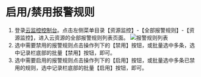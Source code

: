 # 启用/禁用报警规则  
1.	登录[云监控控制台](https://cms-console.jdcloud.com/overview)。点击左侧菜单目录【资源监控】-【全部报警规则】-【资源监控】，进入云资源的全部报警规则列表页面。 
![报警规则列表](../../../../../../image/Cloud-Monitor/8-qbbj-1.png)    
2.	选中需要禁用的报警规则点击操作列下的【禁用】按钮，或批量选中多条，选中记录栏底部的批量【禁用】按钮，即可。  
3.	选中需要启用的报警规则点击操作列下的【启用】按钮，或批量选中多条已禁用的规则，选中记录栏底部的批量【启用】按钮，即可。
